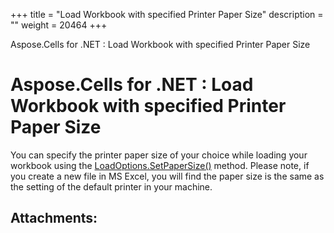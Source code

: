 +++
title = "Load Workbook with specified Printer Paper Size" 
description = "" 
weight = 20464 
+++

Aspose.Cells for .NET : Load Workbook with specified Printer Paper Size  

# Aspose.Cells for .NET : Load Workbook with specified Printer Paper Size


You can specify the printer paper size of your choice while loading your workbook using the [LoadOptions.SetPaperSize()](https://apireference.aspose.com/net/cells/aspose.cells/loadoptions/methods/setpapersize) method. Please note, if you create a new file in MS Excel, you will find the paper size is the same as the setting of the default printer in your machine.


## Attachments:


